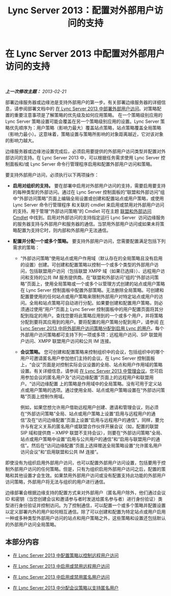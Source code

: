 ﻿---
title: Lync Server 2013：配置对外部用户访问的支持
TOCTitle: 配置对外部用户访问的支持
ms:assetid: f8424f8c-f965-4414-8485-30f07e10214a
ms:mtpsurl: https://technet.microsoft.com/zh-cn/library/Gg413051(v=OCS.15)
ms:contentKeyID: 49314798
ms.date: 05/19/2016
mtps_version: v=OCS.15
ms.translationtype: HT
---

# 在 Lync Server 2013 中配置对外部用户访问的支持

 

_**上一次修改主题：** 2013-02-21_

部署边缘服务器或边缘池是支持外部用户的第一步。有关部署边缘服务器的详细信息，请参阅部署文档中的 [在 Lync Server 2013 中部署外部用户访问](lync-server-2013-deploying-external-user-access.md)。对策略配置的重要注意事项是了解策略的优先级及如何应用策略。 在一个策略级别应用的 Lync Server 策略设置可能会覆盖在另一个策略级别应用的设置。Lync Server 策略优先顺序为：用户策略（影响力最大）覆盖站点策略，站点策略覆盖全局策略（影响力最小）。这意味着，策略设置与策略所影响的对象距离越近，它对该对象的影响力越大。

边缘服务器或边缘池设置完成后，必须启用要提供的外部用户访问类型并配置对外部访问的支持。在 Lync Server 2013 中，可以根据任务需求使用 Lync Server 控制面板和/或 Lync Server 命令行管理程序启用和配置外部用户访问和策略。

要支持外部用户访问，必须执行以下两项操作：

  - **启用对组织的支持。** 要在部署中启用对外部用户访问的支持，需要启用要支持的每种类型的外部访问。通过在 Lync Server 控制面板的“联盟和外部访问”组中“外部访问策略”页面上编辑全局设置或创建和配置站点或用户策略，或使用 Lync Server 命令行管理程序 和关联的 cmdlet 来启用或禁用对外部用户访问的支持。用于管理“外部访问策略”的 Cmdlet 可在主题 [联盟和外部访问 Cmdlet](lync-server-2013-federation-and-external-access-cmdlets.md) 中找到。启用对外部访问的支持指定运行 Lync Server  访问边缘服务 的服务器支持与外部用户和服务器的通信。当禁用外部用户访问或如果未将策略配置为支持它时，则内部和外部用户无法通信。

  - **配置并分配一个或多个策略。** 要支持外部用户访问，您需要配置满足包括下列需求的策略：
    
      - “外部访问策略”使用站点或用户作用域（默认存在的全局策略且没有启用的设置）创建。可创建和配置策略以控制一个或多个类型的外部用户访问，包括联盟用户访问（包括联盟 XMPP 域（如果已选择））、远程用户访问和支持的公共 IM 服务提供商。在“联盟和外部访问”组的“外部访问策略”页面上，使用全局策略或一个或多个以管理方式创建的站点或用户策略在 Lync Server 控制面板中配置外部策略。无法删除全局策略。可创建和配置要使用的任何站点或用户策略来限制外部用户对特定站点或用户的访问。全局和站点策略可自动进行分配。如果要创建和配置用户策略，则必须通过使用“用户”页面上 Lync Server 控制面板中的用户配置页面将其分配到指定的用户。查找您要将此策略应用到的一个或多个用户，并将策略分配到要将其应用到的用户。要将配置的用户策略分配到用户，请参阅 [在 Lync Server 2013 中将外部用户访问策略分配到启用 Lync 的用户](lync-server-2013-assign-an-external-user-access-policy-to-a-lync-enabled-user.md)。每个外部用户访问策略都可支持下列一项或多项：远程用户访问、SIP 联盟用户访问、XMPP 联盟用户访问和公共 IM 连接。
    
      - **会议策略。** 您可创建和配置策略来控制组织中的会议，包括组织中的哪个用户可邀请匿名用户参加他们主持的会议。在 Lync Server 控制面板上，“会议”页面是对控制实际会议设置的全局、站点和用户作用域的策略设置。有关详细信息，请参阅 [在 Lync Server 2013 中管理会议](lync-server-2013-managing-meetings-and-conferences.md)。您可启用参加会议的匿名用户及“访问边缘配置”页面上的远程用户和联盟用户。“访问边缘配置 上的策略是作用域中的全局策略。没有可用于定义站点或用户策略的选项。通过使用全局、站点或用户策略设置在“外部访问策略”页面上控制作用域。
        
        例如，如果您想允许用户借助远程用户创建、邀请和管理会议，则必须在“外部访问策略”全局、站点或用户策略上设置“启用与远程用户的通信”及在“访问边缘配置”页面上设置“启用与远程用户的通信”。同样，要允许与有定义关系的匿名用户或联盟合作伙伴开展会议（如，配置的联盟 SIP 域和提供商 – XMPP 联盟不支持会议），则要在“外部访问策略”全局、站点或用户策略中设置“启用与公共用户的通信”和“启用与联盟用户的通信”。然后在“访问边缘配置”页面上选择赠送全局策略设置“允许匿名用户访问会议”和“启用联盟和公共 IM 连接”。

即使没有为组织启用外部用户访问，也可以配置外部用户访问设置，包括要用于控制外部用户访问的任何策略。但是，只有为组织启用外部用户访问之后，配置的策略和其他设置才会生效。如果禁用外部用户访问或没有配置支持此功能的外部用户访问策略，外部用户将无法与组织的用户进行通信。

边缘部署会根据边缘支持的配置方式来对外部用户（匿名用户除外，他们通过会议 ID 和密钥（当您创建会议和邀请参与者时发送给匿名参与者）进行身份验证）类型进行身份验证并控制访问。为了控制通信，可以配置一个或多个策略并配置设置以定义部署内外的用户如何相互通信。除了可以创建和配置为特定站点或用户启用一种或多种类型外部用户访问的站点和用户策略之外，这些策略和设置还包括默认的外部用户访问全局策略。

## 本部分内容

  - [在 Lync Server 2013 中配置策略以控制远程用户访问](lync-server-2013-configure-policies-to-control-remote-user-access.md)

  - [在 Lync Server 2013 中启用或禁用远程用户访问](lync-server-2013-enable-or-disable-remote-user-access.md)

  - [在 Lync Server 2013 中启用或禁用匿名用户访问](lync-server-2013-enable-or-disable-anonymous-user-access.md)

  - [在 Lync Server 2013 中分配会议策略以支持匿名用户](lync-server-2013-assign-conferencing-policies-to-support-anonymous-users.md)

